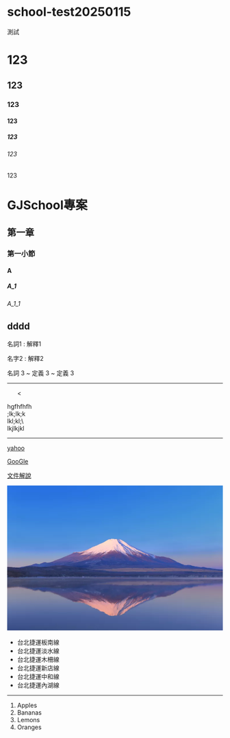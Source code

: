 # school-test20250115
測試
# 123
## 123
### 123
#### 123
##### 123
###### 123
 123
# GJSchool專案
## 第一章
### 第一小節
#### A
##### A_1
###### A_1_1
## dddd
名詞1
: 解釋1

名字2
: 解釋2

名詞 3
~ 定義 3
~ 定義 3
<hr>
  <ul>
     <
  </ul> hgfhfhfh<br>
   ;lk;lk;k<br>
   lkl;kl;\<br>
   lkjlkjkl<br>

<hr>

[yahoo](http://tw.yahoo.com)

[GooGle](http://www.google.com)



[文件解說](doc/index.html)

![富士山圖](Fujisan/SG010_6.png)</a>

<ul type="disk">
<li>台北捷運板南線</li>
<li>台北捷運淡水線</li>
<li>台北捷運木柵線</li>
<li>台北捷運新店線</li>
<li>台北捷運中和線</li>
<li>台北捷運內湖線</li>
</ul>

<hr>
<ol type="1">
<li>Apples</li>
<li>Bananas</li>
<li>Lemons</li>
<li>Oranges</li>
</ol>
